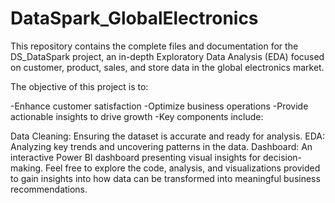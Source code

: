 # DataSpark_GlobalElectronics
This repository contains the complete files and documentation for the DS_DataSpark project, an in-depth Exploratory Data Analysis (EDA) focused on customer, product, sales, and store data in the global electronics market.

The objective of this project is to:

-Enhance customer satisfaction
-Optimize business operations
-Provide actionable insights to drive growth
-Key components include:

Data Cleaning: Ensuring the dataset is accurate and ready for analysis.
EDA: Analyzing key trends and uncovering patterns in the data.
Dashboard: An interactive Power BI dashboard presenting visual insights for decision-making.
Feel free to explore the code, analysis, and visualizations provided to gain insights into how data can be transformed into meaningful business recommendations.
